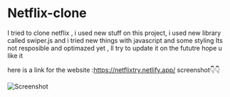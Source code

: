 # Netflix-clone
I tried to clone netflix , i used new stuff on this project, i used new library called swiper.js  and i tried new things with javascript and some styling
Its not resposible and optimazed yet , ll try to update it on the fututre 
hope u like it

here is a link for the website :https://netflixtry.netlify.app/
screenshot👇👇


![Screenshot](netflx.png)
